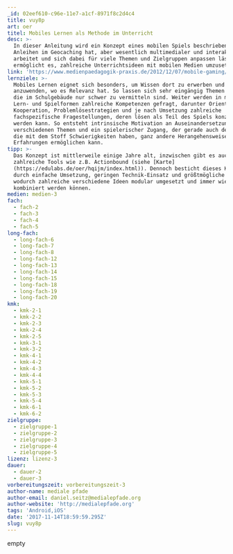 ```yaml
---
_id: 02eef610-c96e-11e7-a1cf-8971f8c2d4c4
title: vuy8p
art: oer
titel: Mobiles Lernen als Methode im Unterricht
desc: >-
  In dieser Anleitung wird ein Konzept eines mobilen Spiels beschrieben, das
  Anleihen im Geocaching hat, aber wesentlich multimedialer und interaktiver
  arbeitet und sich dabei für viele Themen und Zielgruppen anpassen lässt. Dies
  ermöglicht es, zahlreiche Unterrichtsideen mit mobilen Medien umzusetzen.
link: 'https://www.medienpaedagogik-praxis.de/2012/12/07/mobile-gaming/'
lernziele: >-
  Mobiles Lernen eignet sich besonders, um Wissen dort zu erwerben und
  anzuwenden, wo es Relevanz hat. So lassen sich sehr eingängig Themen angehen,
  die im Schulgebäude nur schwer zu vermitteln sind. Weiter werden in mobilen
  Lern- und Spielformen zahlreiche Kompetenzen gefragt, darunter Orientierung,
  Kooperation, Problemlösestrategien und je nach Umsetzung zahlreiche
  fachspezifische Fragestellungen, deren lösen als Teil des Spiels konzipiert
  werden kann. So entsteht intrinsische Motivation an Auseinandersetzung mit den
  verschiedenen Themen und ein spielerischer Zugang, der gerade auch den SuS,
  die mit dem Stoff Schwierigkeiten haben, ganz andere Herangehensweisen und
  Erfahrungen ermöglichen kann.
tipp: >-
  Das Konzept ist mittlerweile einige Jahre alt, inzwischen gibt es auch
  zahlreiche Tools wie z.B. Actionbound (siehe [Karte]
  (https://edulabs.de/oer/hqijm/index.html)). Dennoch besticht dieses Konzept
  durch einfache Umsetzung, geringen Technik-Einsatz und größtmögliche Varianz,
  wodurch zahlreiche verschiedene Ideen modular umgesetzt und immer wieder neu
  kombiniert werden können.
medien: medien-3
fach:
  - fach-2
  - fach-3
  - fach-4
  - fach-5
long-fach:
  - long-fach-6
  - long-fach-7
  - long-fach-8
  - long-fach-12
  - long-fach-13
  - long-fach-14
  - long-fach-15
  - long-fach-18
  - long-fach-19
  - long-fach-20
kmk:
  - kmk-2-1
  - kmk-2-2
  - kmk-2-3
  - kmk-2-4
  - kmk-2-5
  - kmk-3-1
  - kmk-3-2
  - kmk-4-1
  - kmk-4-2
  - kmk-4-3
  - kmk-4-4
  - kmk-5-1
  - kmk-5-2
  - kmk-5-3
  - kmk-5-4
  - kmk-6-1
  - kmk-6-2
zielgruppe:
  - zielgruppe-1
  - zielgruppe-2
  - zielgruppe-3
  - zielgruppe-4
  - zielgruppe-5
lizenz: lizenz-3
dauer:
  - dauer-2
  - dauer-3
vorbereitungszeit: vorbereitungszeit-3
author-name: mediale pfade
author-email: daniel.seitz@medialepfade.org
author-website: 'http://medialepfade.org'
tags: 'Android,iOS'
date: '2017-11-14T18:59:59.295Z'
slug: vuy8p
---
```

empty
